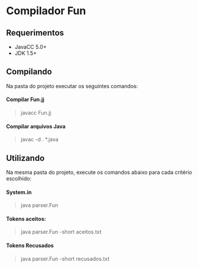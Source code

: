 # Compilador Fun
## Requerimentos
* JavaCC 5.0+
* JDK 1.5+

## Compilando
Na pasta do projeto executar os seguintes comandos:
#### Compilar Fun.jj
> javacc Fun.jj

#### Compilar arquivos Java
> javac -d . *.java

## Utilizando
Na mesma pasta do projeto, execute os comandos abaixo para cada critério escolhido:

#### System.in
> java parser.Fun

#### Tokens aceitos:
> java parser.Fun -short aceitos.txt

#### Tokens Recusados
> java parser.Fun -short recusados.txt